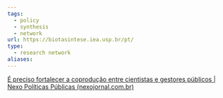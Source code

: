 ```yaml
---
tags:
  - policy
  - synthesis
  - network
url: https://biotasintese.iea.usp.br/pt/
type:
  - research network
aliases:
---
```

[É preciso fortalecer a coprodução entre cientistas e gestores públicos | Nexo Políticas Públicas (nexojornal.com.br)](https://pp.nexojornal.com.br/opiniao/2023/%C3%89-preciso-fortalecer-a-coprodu%C3%A7%C3%A3o-entre-cientistas-e-gestores-p%C3%BAblicos)